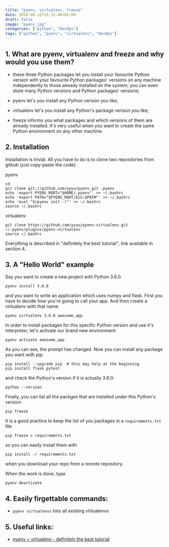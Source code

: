 ```yaml
---
title: "pyenv, virtualenv, freeze"
date: 2018-08-12T15:32:40+01:00
draft: false
image: "pyenv.jpg"
categories: ["python", "DevOps"]
tags: ["python", "pyenv", "virtualenv", "DevOps"]
---
```


## 1. What are pyenv, virtualenv and freeze and why would you use them?

* these three Python packages let you install your favourite Python version with your favourite Python packages' versions on any machine independently to those already installed on the system; you can even store many Python versions and Python packages' versions;

* pyenv let's you install any Python version you like;

* virtualenv let's you install any Python's package version you like;

* freeze informs you what packages and which versions of them are already installed. It's very useful when you want to create the same Python environment on any other machine.

## 2. Installation

Installation is trivial. All you have to do is to clone two repositories from github (just copy-paste the code):

pyenv
```
cd
git clone git://github.com/yyuu/pyenv.git .pyenv
echo 'export PYENV_ROOT="$HOME/.pyenv"' >> ~/.bashrc
echo 'export PATH="$PYENV_ROOT/bin:$PATH"' >> ~/.bashrc
echo 'eval "$(pyenv init -)"' >> ~/.bashrc
source ~/.bashrc
```

virtualenv
```
git clone https://github.com/yyuu/pyenv-virtualenv.git ~/.pyenv/plugins/pyenv-virtualenv
source ~/.bashrc
```

Everything is described in "definitely the best tutorial"; link available in section 4.


## 3. A "Hello World" example

Say you want to create a new project with Python 3.6.0.

```{bash}
pyenv install 3.6.0
```

and you want to write an application which uses numpy and flask. First you have to decide how you're going to call your app. And then create a virtualenv with that name.

```{bash}
pyenv virtualenv 3.6.0 awesome_app
```

In order to install packages for this specific Python version and use it's interpreter, let's activate our brand new environment:

```{bash}
pyenv activate awesome_app
```

As you can see, the prompt has changed. Now you can install any package you want with pip:
```{bash}
pip install --upgrade pip  # this may help at the beginning
pip install flask pytest
```

and check the Python's version if it is actually 3.6.0:
```{bash}
python --version
```

Finally, you can list all the packges that are installed under this Python's version:
```{bash}
pip freeze
```

It is a good practice to keep the list of you packages in a `requirements.txt` file
```{bash}
pip freeze > requirements.txt
```

so you can easily install them with
```{bash}
pip install -r requirements.txt
```

when you download your repo from a remote repository.

When the work is done, type
```{bash}
pyenv deactivate
```

## 4. Easily firgettable commands:

* `pyenv virtualenvs` lists all existing virtualenvs

## 5. Useful links:

* [pyenv + virtualenv - definitely the best tutorial](https://amaral.northwestern.edu/resources/guides/pyenv-tutorial)

